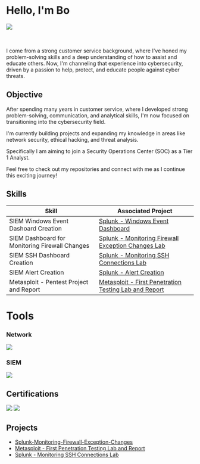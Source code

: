 # Hello, I'm Bo
<a href="https://www.linkedin.com/in/bomejdahl/"><img src="https://img.shields.io/badge/-LinkedIn-0072b1?&style=for-the-badge&logo=linkedin&logoColor=white" /></a>

<br><br>
I come from a strong customer service background, where I've honed my problem-solving skills and a deep understanding of how to assist and educate others.
Now, I'm channeling that experience into cybersecurity, driven by a passion to help, protect, and educate people against cyber threats. 

## Objective
After spending many years in customer service, where I developed strong problem-solving, communication, and analytical skills,
I'm now focused on transitioning into the cybersecurity field.

I'm currently building projects and expanding my knowledge in areas like network security, ethical hacking, and threat analysis.

Specifically I am aiming to join a Security Operations Center (SOC) as a Tier 1 Analyst.

Feel free to check out my repositories and connect with me as I continue this exciting journey!

## Skills

| Skill                                         | Associated Project         |
|-----------------------------------------------|----------------------------|
| SIEM Windows Event Dashoard Creation        | <a href="https://github.com/mejdahlbo/Splunk-Windows-Event-Dashboard">Splunk - Windows Event Dashboard</a>|
| SIEM Dashboard for Monitoring Firewall Changes        | <a href="https://github.com/mejdahlbo/Splunk-Monitoring-Firewall-Exception-Changes">Splunk - Monitoring Firewall Exception Changes Lab</a>|
| SIEM SSH Dashboard Creation | <a href="https://github.com/mejdahlbo/Splunk-SSH-Dashboard-Creation">Splunk - Monitoring SSH Connections Lab</a>|
| SIEM Alert Creation | <a href="https://github.com/mejdahlbo/Walkthrough-Splunk-Alert-Creation">Splunk - Alert Creation</a>|
| Metasploit - Pentest Project and Report       | <a href="https://github.com/mejdahlbo/Metasploit-First-Pentest-Project-And-Report">Metasploit - First Penetration Testing Lab and Report</a>|

# Tools

### Network
<div>
    <img src="https://img.shields.io/badge/-Wireshark-1679A7?&style=for-the-badge&logo=Wireshark&logoColor=white" />
</div>

### SIEM
<div>
    <img src="https://img.shields.io/badge/-Splunk-000000?&style=for-the-badge&logo=Splunk&logoColor=white" />
</div>

## Certifications

<div>
<img src="https://img.shields.io/badge/Ironhack_Cybersecurity-blue?style=for-the-badge" />
<img src="https://img.shields.io/badge/Cisco_Junior_Cybersecurity_Analyst-blue?style=for-the-badge" />

</div>

## Projects
- <a href="https://github.com/mejdahlbo/Firewall-Exception-Added/tree/main">Splunk-Monitoring-Firewall-Exception-Changes</a>
- <a href="https://github.com/mejdahlbo/Metasploit-First-Pentest-Project-And-Report">Metasploit - First Penetration Testing Lab and Report</a>
- <a href="https://github.com/mejdahlbo/Splunk-SSH-Dashboard-Creation">Splunk - Monitoring SSH Connections Lab</a>
